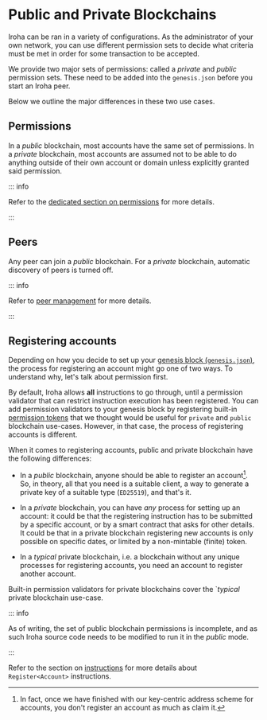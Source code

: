 # Public and Private Blockchains

Iroha can be ran in a variety of configurations. As the administrator of
your own network, you can use different permission sets to decide what
criteria must be met in order for some transaction to be accepted.

We provide two major sets of permissions: called a _private_ and _public_
permission sets. These need to be added into the `genesis.json` before you
start an Iroha peer.

Below we outline the major differences in these two use cases.

## Permissions

In a _public_ blockchain, most accounts have the same set of permissions.
In a _private_ blockchain, most accounts are assumed not to be able to do
anything outside of their own account or domain unless explicitly granted
said permission.

::: info

Refer to the
[dedicated section on permissions](../blockchain/permissions.md) for more
details.

:::

## Peers

Any peer can join a _public_ blockchain. For a _private_ blockchain,
automatic discovery of peers is turned off.

::: info

Refer to [peer management](register-unregister.md) for more details.

:::

## Registering accounts

Depending on how you decide to set up your
[genesis block (`genesis.json`)](genesis.md), the process for registering
an account might go one of two ways. To understand why, let's talk about
permission first.

By default, Iroha allows **all** instructions to go through, until a
permission validator that can restrict instruction execution has been
registered. You can add permission validators to your genesis block by
registering built-in [permission tokens](../blockchain/permissions.md) that
we thought would be useful for `private` and `public` blockchain use-cases.
However, in that case, the process of registering accounts is different.

When it comes to registering accounts, public and private blockchain have
the following differences:

- In a _public_ blockchain, anyone should be able to register an
  account[^1]. So, in theory, all that you need is a suitable client, a way
  to generate a private key of a suitable type (`ED25519`), and that's it.

- In a _private_ blockchain, you can have _any_ process for setting up an
  account: it could be that the registering instruction has to be submitted
  by a specific account, or by a smart contract that asks for other
  details. It could be that in a private blockchain registering new
  accounts is only possible on specific dates, or limited by a non-mintable
  (finite) token.

- In a _typical_ private blockchain, i.e. a blockchain without any unique
  processes for registering accounts, you need an account to register
  another account.

Built-in permission validators for private blockchains cover the `_typical_
private blockchain use-case.

::: info

<!-- Check: a reference about future releases or work in progress -->

As of writing, the set of public blockchain permissions is incomplete, and
as such Iroha source code needs to be modified to run it in the _public_
mode.

:::

Refer to the section on
[instructions](../blockchain/instructions.md#un-register) for more details
about `Register<Account>` instructions.

[^1]:
    In fact, once we have finished with our key-centric address scheme for
    accounts, you don't register an account as much as claim it.

